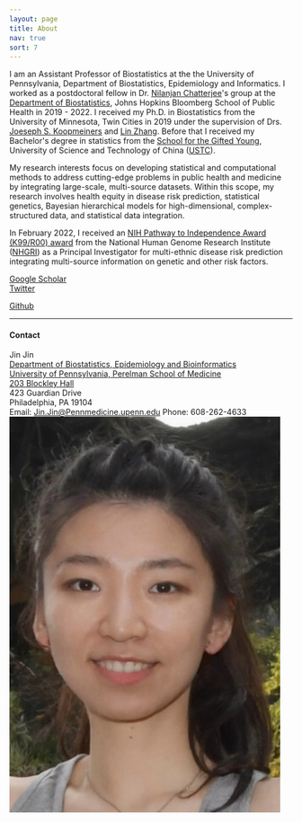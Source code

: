 ```yaml
---
layout: page
title: About
nav: true
sort: 7
---
```

  
I am an Assistant Professor of Biostatistics at the the University of Pennsylvania, Department of Biostatistics, Epidemiology and Informatics. I worked as a postdoctoral fellow in Dr. [Nilanjan Chatterjee](https://nilanjanchatterjee.org/)'s group at the [Department of Biostatistics](https://www.jhsph.edu/departments/biostatistics/), Johns Hopkins Bloomberg School of Public Health in 2019 - 2022. I received my Ph.D. in Biostatistics from the University of Minnesota, Twin Cities in 2019 under the supervision of Drs. [Joeseph S. Koopmeiners](https://directory.sph.umn.edu/bio/sph-a-z/joseph-koopmeiners) and [Lin Zhang](https://directory.sph.umn.edu/bio/sph-a-z/lin-zhang). Before that I received my Bachelor's degree in statistics from the [School for the Gifted Young](https://en.scgy.ustc.edu.cn/), University of Science and Technology of China ([USTC](https://en.ustc.edu.cn/)).

My research interests focus on developing statistical and computational methods to address cutting-edge problems in public health and medicine by integrating large-scale, multi-source datasets. Within this scope, my research involves health equity in disease risk prediction, statistical genetics, Bayesian hierarchical models for high-dimensional, complex-structured data, and statistical data integration.

In February 2022, I received an [NIH Pathway to Independence Award (K99/R00) award](https://reporter.nih.gov/search/5u7x8jpqxUSznDKcHnIqSw/project-details/10349828) from the National Human Genome Research Institute ([NHGRI](https://www.genome.gov/)) as a Principal Investigator for multi-ethnic disease risk prediction integrating multi-source information on genetic and other risk factors. <br /> 


[Google Scholar](https://scholar.google.com/citations?user=yMMz4BMAAAAJ&hl=en)<br/>
[Twitter](https://twitter.com/Jin_10ustc)<br/>
<!-- [impactstory](https://impactstory.org/u/0000-0002-4914-6671)<br/> -->
[Github](https://github.com/Jin93)<br/>


---
  
  <div class="container">
  <h4><a name="contact"></a>Contact</h4>
  
  <div class="row-fluid">
  <div class="span5">
  Jin Jin<br/>
  <a href="https://www.dbei.med.upenn.edu/">Department of Biostatistics, Epidemiology and Bioinformatics</a><br/>
  <a href="https://www.med.upenn.edu/">University of Pennsylvania, Perelman School of Medicine</a><br/>
  <a href="https://www.facilities.upenn.edu/maps/locations/blockley-hall">203 Blockley Hall</a><br/>
  423 Guardian Drive<br/>
  Philadelphia, PA 19104<br/>
  
  
  <div id="hide_email">
  Email: <a href = "mailto: Jin.Jin@Pennmedicine.upenn.edu">Jin.Jin@Pennmedicine.upenn.edu</a>
  Phone: 608-262-4633
            </div>
        </div>

  <div class="span2">
        <a href="../assets/img/Jin2023.jpeg">
            <img src="../assets/img/Jin2023.jpeg"
                  title="Jin Jin" alt="Jin Jin"/></a>
        </div>
    </div>
</div>
